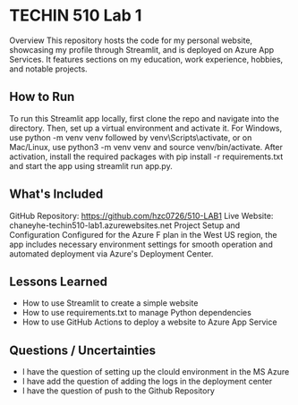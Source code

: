 

# TECHIN 510 Lab 1

Overview
This repository hosts the code for my personal website, showcasing my profile through Streamlit, and is deployed on Azure App Services. It features sections on my education, work experience, hobbies, and notable projects.

## How to Run

To run this Streamlit app locally, first clone the repo and navigate into the directory. Then, set up a virtual environment and activate it. For Windows, use python -m venv venv followed by venv\Scripts\activate, or on Mac/Linux, use python3 -m venv venv and source venv/bin/activate. After activation, install the required packages with pip install -r requirements.txt and start the app using streamlit run app.py.

## What's Included

GitHub Repository: https://github.com/hzc0726/510-LAB1
Live Website: chaneyhe-techin510-lab1.azurewebsites.net
Project Setup and Configuration
Configured for the Azure F plan in the West US region, the app includes necessary environment settings for smooth operation and automated deployment via Azure's Deployment Center.

## Lessons Learned

- How to use Streamlit to create a simple website
- How to use requirements.txt to manage Python dependencies
- How to use GitHub Actions to deploy a website to Azure App Service


## Questions / Uncertainties

- l have the question of setting up the clould environment in the MS Azure 
- l have add the question of adding the logs in the deployment center
- l have the question of push to the Github Repository
